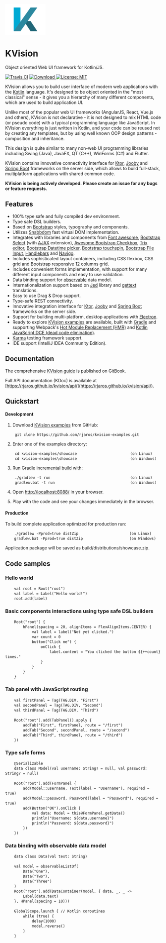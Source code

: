 ![KVision Logo](graphics/kvision-logo.png?raw=true "KVision")
# KVision

Object oriented Web UI framework for Kotlin/JS.

[![Travis CI](https://travis-ci.com/rjaros/kvision.svg?branch=master)](https://travis-ci.com/rjaros/kvision)
[![Download](https://api.bintray.com/packages/rjaros/kotlin/kvision/images/download.svg) ](https://bintray.com/rjaros/kotlin/kvision/_latestVersion)
[![License: MIT](https://img.shields.io/badge/License-MIT-yellow.svg)](https://opensource.org/licenses/MIT)

KVision allows you to build user interface of modern web applications with the [Kotlin](https://kotlinlang.org) language.
It's designed to be object oriented in the "most classical" sense - it gives you a hierarchy of many different components,
which are used to build application UI.

Unlike most of the popular web UI frameworks (AngularJS, React, Vue.js and others),
KVision is not declarative - it is not designed to mix HTML code (or pseudo code) with a typical
programming language like JavaScript. In KVision everything is just written in Kotlin, and your code can be reused not by creating any templates,
but by using well known OOP design patterns - composition and inheritance.

This design is quite similar to many non-web UI programming libraries including Swing (Java), JavaFX, QT (C++), WinForms (C#) and Flutter.

KVision contains innovative connectivity interface for [Ktor](https://ktor.io/), [Jooby](https://jooby.org) and [Spring Boot](https://spring.io/projects/spring-boot) frameworks on the server side, which
allows to build full-stack, multiplatform applications with shared common code.

**KVision is being actively developed. Please create an issue for any bugs or feature requests.**

## Features

- 100% type safe and fully compiled dev environment.
- Type safe DSL builders.
- Based on [Bootstrap](https://getbootstrap.com/) styles, typography and components.
- Utilizes [Snabbdom](https://github.com/snabbdom/snabbdom) fast virtual DOM implementation.
- Integrates with libraries and components from [Font awesome](https://fontawesome.com/), [Bootstrap Select](https://github.com/silviomoreto/bootstrap-select) (with [AJAX](https://github.com/truckingsim/Ajax-Bootstrap-Select) extension),
[Awesome Bootstrap Checkbox](https://github.com/flatlogic/awesome-bootstrap-checkbox), [Trix editor](https://trix-editor.org/), [Bootstrap Datetime picker](https://github.com/smalot/bootstrap-datetimepicker), 
[Bootstrap touchspin](https://github.com/istvan-ujjmeszaros/bootstrap-touchspin), [Bootstrap File Input](http://plugins.krajee.com/file-input),
 [Handlebars](http://handlebarsjs.com/) and [Navigo](https://github.com/krasimir/navigo).
- Includes sophisticated layout containers, including CSS flexbox, CSS grid and Bootstrap responsive 12 columns grid.
- Includes convenient forms implementation, with support for many different input components and easy to use validation.
- Data binding support for [observable](https://github.com/rjaros/kotlin-observable-js) data model.
- Internationalization support based on [Jed](http://messageformat.github.io/Jed/) library and [gettext](https://www.gnu.org/software/gettext/) translations. 
- Easy to use Drag & Drop support.
- Type-safe REST connectivity.
- Innovative integration interface for [Ktor](https://ktor.io), [Jooby](https://jooby.org) and [Spring Boot](https://spring.io/projects/spring-boot) frameworks on the server side.
- Support for building multi-platform, desktop applications with [Electron](https://electronjs.org).
- Ready to explore [KVision examples](https://github.com/rjaros/kvision-examples) are available,
built with [Gradle](https://gradle.org/) and supporting Webpack's [Hot Module Replacement (HMR)](https://webpack.js.org/concepts/hot-module-replacement/) and
[Kotlin JavaScript DCE (dead code elimination)](https://kotlinlang.org/docs/reference/javascript-dce.html).
- [Karma](https://karma-runner.github.io/) testing framework support.
- IDE support (IntelliJ IDEA Community Edition).

## Documentation

The comprehensive [KVision guide](https://kvision.gitbook.io/kvision-guide/) is published on GitBook. 

Full API documentation (KDoc) is available at [https://rjaros.github.io/kvision/api/](https://rjaros.github.io/kvision/api/).


## Quickstart

#### Development

1. Download [KVision examples](https://github.com/rjaros/kvision-examples) from GitHub:

        git clone https://github.com/rjaros/kvision-examples.git
        
2. Enter one of the examples directory:

        cd kvision-examples/showcase                        (on Linux)
        cd kvision-examples\showcase                        (on Windows)

3. Run Gradle incremental build with:

        ./gradlew -t run                                    (on Linux)
        gradlew.bat -t run                                  (on Windows)
        
4. Open [http://localhost:8088/](http://localhost:8088/) in your browser.

5. Play with the code and see your changes immediately in the browser.

#### Production

To build complete application optimized for production run:

        ./gradlew -Pprod=true distZip                       (on Linux)
        gradlew.bat -Pprod=true distZip                     (on Windows)
        
Application package will be saved as build/distributions/showcase.zip.

## Code samples

### Hello world

        val root = Root("root")
        val label = Label("Hello world!")
        root.add(label)

### Basic components interactions using type safe DSL builders

        Root("root") {
            hPanel(spacing = 20, alignItems = FlexAlignItems.CENTER) {
                val label = label("Not yet clicked.")
                var count = 0
                button("Click me") {
                    onClick {
                        label.content = "You clicked the button ${++count} times."
                    }
                }
            }
        }

### Tab panel with JavaScript routing

        val firstPanel = Tag(TAG.DIV, "First")
        val secondPanel = Tag(TAG.DIV, "Second")
        val thirdPanel = Tag(TAG.DIV, "Third")

        Root("root").add(TabPanel().apply {
            addTab("First", firstPanel, route = "/first")
            addTab("Second", secondPanel, route = "/second")
            addTab("Third", thirdPanel, route = "/third")
        })

### Type safe forms

        @Serializable
        data class Model(val username: String? = null, val password: String? = null)

        Root("root").add(FormPanel {
            add(Model::username, Text(label = "Username"), required = true)
            add(Model::password, Password(label = "Password"), required = true)
            add(Button("OK").onClick {
                val data: Model = this@FormPanel.getData()
                println("Username: ${data.username}")
                println("Password: ${data.password}")
            })
        })
        
### Data binding with observable data model

        data class Data(val text: String)
        
        val model = observableListOf(
            Data("One"),
            Data("Two"),
            Data("Three")
        )
        Root("root").add(DataContainer(model, { data, _, _ ->
            Label(data.text)
        }, HPanel(spacing = 10)))

        GlobalScope.launch { // Kotlin coroutines
            while (true) {
                delay(1000)
                model.reverse()
            }
        }

